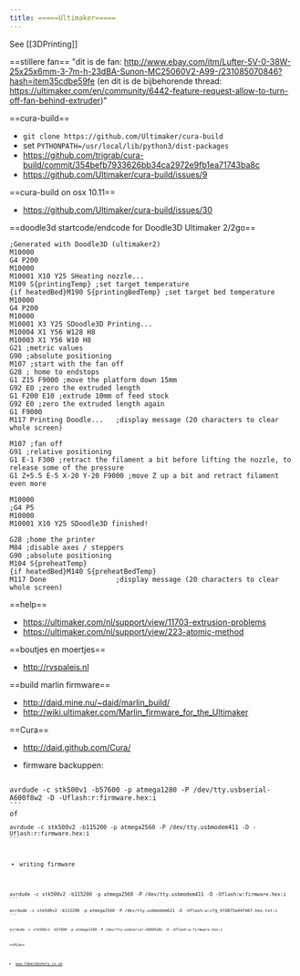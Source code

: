 ```yaml
---
title: =====Ultimaker=====
---
```


See [[3DPrinting]]

==stillere fan==
"dit is de fan: http://www.ebay.com/itm/Lufter-5V-0-38W-25x25x6mm-3-7m-h-23dBA-Sunon-MC25060V2-A99-/231085070846?hash=item35cdbe59fe
(en dit is de bijbehorende thread: https://ultimaker.com/en/community/6442-feature-request-allow-to-turn-off-fan-behind-extruder)"

==cura-build==
* `git clone https://github.com/Ultimaker/cura-build`
* set `PYTHONPATH=/usr/local/lib/python3/dist-packages`
* https://github.com/trigrab/cura-build/commit/354befb7933626bb34ca2972e9fb1ea71743ba8c
* https://github.com/Ultimaker/cura-build/issues/9

==cura-build on osx 10.11==
* https://github.com/Ultimaker/cura-build/issues/30


==doodle3d startcode/endcode for Doodle3D Ultimaker 2/2go==
```
;Generated with Doodle3D (ultimaker2)
M10000
G4 P200
M10000
M10001 X10 Y25 SHeating nozzle...
M109 S{printingTemp} ;set target temperature 
{if heatedBed}M190 S{printingBedTemp} ;set target bed temperature
M10000
G4 P200 
M10000
M10001 X3 Y25 SDoodle3D Printing...
M10004 X1 Y56 W128 H8
M10003 X1 Y56 W10 H8
G21 ;metric values
G90 ;absolute positioning
M107 ;start with the fan off
G28 ; home to endstops
G1 Z15 F9000 ;move the platform down 15mm
G92 E0 ;zero the extruded length
G1 F200 E10 ;extrude 10mm of feed stock
G92 E0 ;zero the extruded length again
G1 F9000
M117 Printing Doodle...   ;display message (20 characters to clear whole screen)
```

```
M107 ;fan off
G91 ;relative positioning
G1 E-1 F300 ;retract the filament a bit before lifting the nozzle, to release some of the pressure
G1 Z+5.5 E-5 X-20 Y-20 F9000 ;move Z up a bit and retract filament even more

M10000
;G4 P5
M10000
M10001 X10 Y25 SDoodle3D finished!

G28 ;home the printer
M84 ;disable axes / steppers
G90 ;absolute positioning
M104 S{preheatTemp}
{if heatedBed}M140 S{preheatBedTemp}
M117 Done                 ;display message (20 characters to clear whole screen)
```


==help==
* https://ultimaker.com/nl/support/view/11703-extrusion-problems
* https://ultimaker.com/nl/support/view/223-atomic-method

==boutjes en moertjes==
* http://rvspaleis.nl

==build marlin firmware==
* http://daid.mine.nu/~daid/marlin_build/
* http://wiki.ultimaker.com/Marlin_firmware_for_the_Ultimaker

==Cura==
* http://daid.github.com/Cura/

* firmware backuppen:
<code bash>
avrdude -c stk500v1 -b57600 -p atmega1280 -P /dev/tty.usbserial-A600f8w2 -D -Uflash:r:firmware.hex:i
```
of
<code bash>
avrdude -c stk500v2 -b115200 -p atmega2560 -P /dev/tty.usbmodem411 -D -Uflash:r:firmware.hex:i
```

* writing firmware
<code bash>
avrdude -c stk500v2 -b115200 -p atmega2560 -P /dev/tty.usbmodem411 -D -Uflash:w:firmware.hex:i
```
<code bash>
avrdude -c stk500v2 -b115200 -p atmega2560 -P /dev/tty.usbmodem621 -D -Uflash:w:cfg_4fd875a44fb67.hex.txt:i
```

<code bash>
avrdude -c stk500v1 -b57600 -p atmega1280 -P /dev/tty.usbserial-A9005d8c -D -Uflash:w:firmware.hex:i
```

==PLA==
* www.faberdashery.co.uk
